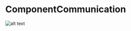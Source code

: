 # ComponentCommunication

![alt text](https://github.com/santhoshthepro/Angular-Component-Communication/blob/Child-to-Parent-via-ViewChild/src/assets/example2.png)

